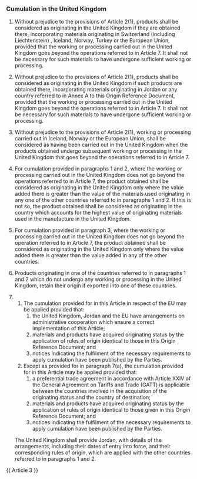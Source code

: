 ### Cumulation in the United Kingdom

1. Without prejudice to the provisions of Article 2(1), products shall be considered as originating in the United Kingdom if they are obtained there, incorporating materials originating in Switzerland (including Liechtenstein) , Iceland, Norway, Turkey or the European Union, provided that the working or processing carried out in the United Kingdom goes beyond the operations referred to in Article 7. It shall not be necessary for such materials to have undergone sufficient working or processing. 

2. Without prejudice to the provisions of Article 2(1), products shall be considered as originating in the United Kingdom if such products are obtained there, incorporating materials originating in Jordan or any country referred to in Annex A to this Origin Reference Document, provided that the working or processing carried out in the United Kingdom goes beyond the operations referred to in Article 7. It shall not be necessary for such materials to have undergone sufficient working or processing. 

3. Without prejudice to the provisions of Article 2(1), working or processing carried out in Iceland, Norway or the European Union, shall be considered as having been carried out in the United Kingdom when the products obtained undergo subsequent working or processing in the United Kingdom that goes beyond the operations referred to in Article 7.

4. For cumulation provided in paragraphs 1 and 2, where the working or processing carried out in the United Kingdom does not go beyond the operations referred to in Article 7, the product obtained shall be considered as originating in the United Kingdom only where the value added there is greater than the value of the materials used originating in any one of the other countries referred to in paragraphs 1 and 2. If this is not so, the product obtained shall be considered as originating in the country which accounts for the highest value of originating materials used in the manufacture in the United Kingdom. 

5. For cumulation provided in paragraph 3, where the working or processing carried out in the United Kingdom does not go beyond the operation referred to in Article 7, the product obtained shall be considered as originating in the United Kingdom only where the value added there is greater than the value added in any of the other countries. 

6. Products originating in one of the countries referred to in paragraphs 1 and 2 which do not undergo any working or processing in the United Kingdom, retain their origin if exported into one of these countries.
 
7. 
   1. The cumulation provided for in this Article in respect of the EU may be applied provided that: 
      1. the United Kingdom, Jordan and the EU have arrangements on administrative cooperation which ensure a correct implementation of this Article;
      2. materials and products have acquired originating status by the application of rules of origin identical to those in this Origin Reference Document; and
      3. notices indicating the fulfilment of the necessary requirements to apply cumulation have been published by the Parties.
   2. Except as provided for in paragraph 7(a), the cumulation provided for in this Article may be applied provided that:
      1. a preferential trade agreement in accordance with Article XXIV of the General Agreement on Tariffs and Trade (GATT) is applicable between the countries involved in the acquisition of the originating status and the country of destination; 
      2. materials and products have acquired originating status by the application of rules of origin identical to those given in this Origin Reference Document; and 
      3. notices indicating the fulfilment of the necessary requirements to apply cumulation have been published by the Parties. 

    The United Kingdom shall provide Jordan, with details of the arrangements, including their dates of entry into force, and their corresponding rules of origin, which are applied with the other countries referred to in paragraphs 1 and 2. 

{{ Article 3 }}

